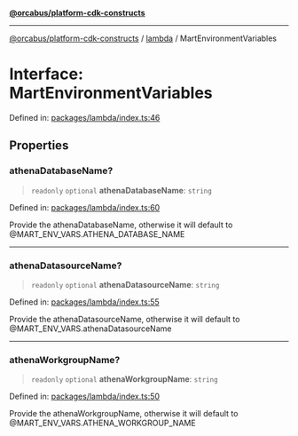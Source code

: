 [**@orcabus/platform-cdk-constructs**](../../../../README.md)

***

[@orcabus/platform-cdk-constructs](../../../../README.md) / [lambda](../README.md) / MartEnvironmentVariables

# Interface: MartEnvironmentVariables

Defined in: [packages/lambda/index.ts:46](https://github.com/OrcaBus/platform-cdk-constructs/blob/885f4bf19a11a54aff506f0fbbcc9831b1a2976f/packages/lambda/index.ts#L46)

## Properties

### athenaDatabaseName?

> `readonly` `optional` **athenaDatabaseName**: `string`

Defined in: [packages/lambda/index.ts:60](https://github.com/OrcaBus/platform-cdk-constructs/blob/885f4bf19a11a54aff506f0fbbcc9831b1a2976f/packages/lambda/index.ts#L60)

Provide the athenaDatabaseName, otherwise it will default to @MART_ENV_VARS.ATHENA_DATABASE_NAME

***

### athenaDatasourceName?

> `readonly` `optional` **athenaDatasourceName**: `string`

Defined in: [packages/lambda/index.ts:55](https://github.com/OrcaBus/platform-cdk-constructs/blob/885f4bf19a11a54aff506f0fbbcc9831b1a2976f/packages/lambda/index.ts#L55)

Provide the athenaDatasourceName, otherwise it will default to @MART_ENV_VARS.athenaDatasourceName

***

### athenaWorkgroupName?

> `readonly` `optional` **athenaWorkgroupName**: `string`

Defined in: [packages/lambda/index.ts:50](https://github.com/OrcaBus/platform-cdk-constructs/blob/885f4bf19a11a54aff506f0fbbcc9831b1a2976f/packages/lambda/index.ts#L50)

Provide the athenaWorkgroupName, otherwise it will default to @MART_ENV_VARS.ATHENA_WORKGROUP_NAME
